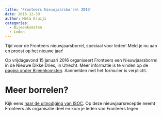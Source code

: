 ```yaml
---
title: 'Fronteers Nieuwjaarsborrel 2016'
date: 2015-12-30
author: Meta Kruijs
categories:
  - Bijeenkomsten
  - Leden
---
```


Tijd voor de Fronteers nieuwjaarsborrel, speciaal voor leden! Meld je nu aan en proost op het nieuwe jaar!

Op vrijdagavond 15 januari 2016 organiseert Fronteers een Nieuwjaarsborrel in de Nieuwe Dikke Dries, in Utrecht.
Meer informatie is te vinden op de [pagina onder Bijeenkomsten](https://fronteers.nl/bijeenkomsten/2015/nieuwjaarsborrel-2016). Aanmelden met het formulier is verplicht.

# Meer borrelen?

Kijk eens [naar de uitnodiging van ISOC](https://newyear.isoc.nl/). Op deze nieuwjaarsreceptie neemt Fronteers als organisatie deel en kom je leden van Fronteers tegen.
